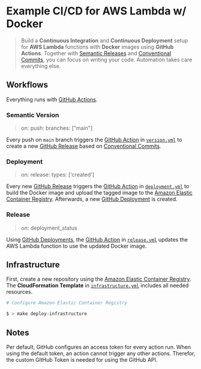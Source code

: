 # Example CI/CD for AWS Lambda w/ Docker

> Build a **Continuous Integration** and **Continuous Deployment** setup for **AWS Lambda** functions with **Docker** images using **GitHub Actions**. Together with [Semantic Releases](https://semver.org/) and [Conventional Commits](https://www.conventionalcommits.org/en/v1.0.0/), you can focus on writing your code. Automation takes care everything else.

## Workflows

Everything runs with [GitHub Actions](https://github.com/features/actions).

### Semantic Version

> on: push: branches: ["main"]

Every push on `main` branch triggers the [GitHub Action](https://github.com/sbstjn/aws-lambda-docker-node/actions) in [`version.yml`](.github/workflows/version.yml) to create a new [GitHub Release](https://github.com/sbstjn/aws-lambda-docker-node/releases) based on [Conventional Commits](https://www.conventionalcommits.org/en/v1.0.0/).

### Deployment

> on: release: types: ['created']

Every new [GitHub Release](https://github.com/sbstjn/aws-lambda-docker-node/releases) triggers the [GitHub Action](https://github.com/sbstjn/aws-lambda-docker-node/actions) in [`deployment.yml`](.github/workflows/deployment.yml) to build the Docker image and upload the tagged image to the [Amazon Elastic Container Registry](https://aws.amazon.com/ecr/). Afterwards, a new [GitHub Deployment](https://github.com/sbstjn/aws-lambda-docker-node/deployments) is created.

### Release

> on: deployment_status

Using [GitHub Deployments](https://github.com/sbstjn/aws-lambda-docker-node/deployments), the [GitHub Action](https://github.com/sbstjn/aws-lambda-docker-node/actions) in [`release.yml`](.github/workflows/release.yml) updates the AWS Lambda function to use the updated Docker image.

## Infrastructure

First, create a new repository using the [Amazon Elastic Container Registry](https://aws.amazon.com/ecr/). The **CloudFormation Template** in [`infrastructure.yml`](aws/infrastructure.yml) includes all needed resources.

```bash
# Configure Amazon Elastic Container Registry

$ > make deploy-infrastructure
```

## Notes

Per default, GitHub configures an access token for every action run. When using the default token, an action cannot trigger any other actions. Therefor, the custom GitHub Token is needed for using the GitHub API.
